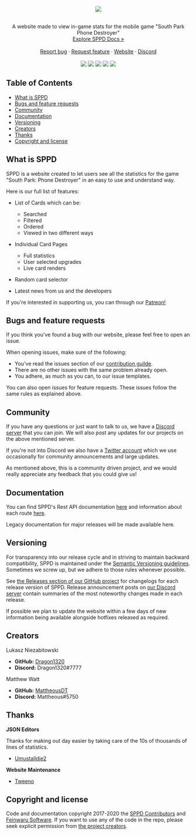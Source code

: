 <div align="center">
<img src="https://cdn.discordapp.com/attachments/558375135719981056/564821280944029716/cards.png">
<br><br>
  <p>
    A website made to view in-game stats for the mobile game "South Park Phone Destroyer"
    <br>
    <a href="https://sppd.feinwaru.com/docs/welcome">Explore SPPD Docs »</a>
    <br>
    <br>
    <a href="https://github.com/feinwarusoftware/sppd/issues/new?assignees=&labels=bug&template=bug_report.md&title=">Report bug</a>
    ·
    <a href="https://github.com/feinwarusoftware/sppd/issues/new?assignees=&labels=feature&template=feature_request.md&title=">Request feature</a>
    ·
    <a href="https://sppd.feinwaru.com">Website</a>
    ·
    <a href="https://discord.feinwaru.com">Discord</a>
    <br>
    <br>
    <img src="https://img.shields.io/github/release/feinwarusoftware/sppd.svg?style=flat-square" />
    <img src="https://img.shields.io/github/issues/feinwarusoftware/sppd.svg?style=flat-square" />
    <img src="https://img.shields.io/github/languages/top/feinwarusoftware/sppd.svg?colorB=d9ba0f&style=flat-square" />
    <img src="https://img.shields.io/uptimerobot/ratio/m780910333-65b83edf24022c494e9d91ba.svg?label=api%20uptime&style=flat-square" />
    <img src="https://img.shields.io/discord/438701535208275978.svg?style=flat-square" />
    
  </p>
</div>

## Table of Contents

- [What is SPPD](#what-is-sppd)
- [Bugs and feature requests](#bugs-and-feature-requests)
- [Community](#community)
- [Documentation](#documentation)
- [Versioning](#versioning)
- [Creators](#creators)
- [Thanks](#thanks)
- [Copyright and license](#copyright-and-license)

## What is SPPD

SPPD is a website created to let users see all the statistics for the game "South Park: Phone Destroyer" in an easy to use and understand way. 

Here is our full list of features:

- List of Cards which can be:
  - Searched
  - Filtered
  - Ordered
  - Viewed in two different ways

- Individual Card Pages
  - Full statistics
  - User selected upgrades
  - Live card renders

- Random card selector

- Latest news from us and the developers

If you're interested in supporting us, you can through our [Patreon!](https://www.patreon.com/awesomo)

## Bugs and feature requests

If you think you've found a bug with our website, please feel free to open an issue.

When opening issues, make sure of the following:

- You've read the issues section of our [contribution guilde](#contributing).
- There are no other issues with the same problem already open.
- You adhere, as much as you can, to our issue templates.

You can also open issues for feature requests. These issues follow the same rules as explained above.

## Community

If you have any questions or just want to talk to us, we have a [Discord server](https://discord.feinwaru.com) that you can join. We will also post any updates for our projects on the above mentioned server.

If you're not into Discord we also have a [Twitter account](https://twitter.com/feinwaru) which we use occasionally for community announcements and large updates.

As mentioned above, this is a community driven project, and we would really appreciate any feedback that you could give us!

## Documentation

You can find SPPD's Rest API documentation [here](https://github.com/feinwarusoftware/sppd/blob/master/docs/api.md) and information about each route [here](https://github.com/feinwarusoftware/sppd/blob/master/docs/cards.md).

Legacy documentation for major releases will be made available here.


## Versioning

For transparency into our release cycle and in striving to maintain backward compatibility, SPPD is maintained under the [Semantic Versioning guidelines](https://semver.org/). Sometimes we screw up, but we adhere to those rules whenever possible.

See [the Releases section of our GitHub project](https://github.com/feinwarusoftware/sppd/releases) for changelogs for each release version of SPPD. Release announcement posts on [our Discord server](https://discord.feinwaru.com) contain summaries of the most noteworthy changes made in each release.

If possible we plan to update the website within a few days of new information being available alongside hotfixes released as required.

## Creators

Lukasz Niezabitowski

- **GitHub:** [Dragon1320](https://github.com/Dragon1320)
- **Discord:** Dragon1320#7777

Matthew Watt

- **GitHub:** [MattheousDT](https://github.com/MattheousDT)
- **Discord:** Mattheous#5750

## Thanks

**JSON Editors**

Thanks for making out day easier by taking care of the 10s of thousands of lines of statistics.

- [Umustalldie2](https://github.com/Umustalldie2)

**Website Maintenance**

- [Tweeno](https://github.com/iTweeno)

## Copyright and license

Code and documentation copyright 2017-2020 the [SPPD Contributors](https://github.com/feinwarusoftware/sppd/graphs/contributors) and [Feinwaru Software](https://github.com/feinwarusoftware). If you want to use any of the code in the repo, please seek explicit permission from [the project creators](#creators).
